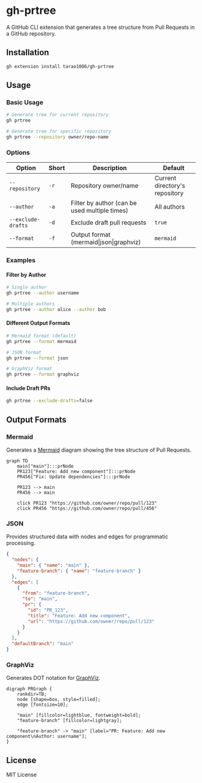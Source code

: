 # gh-prtree

A GitHub CLI extension that generates a tree structure from Pull Requests in a GitHub repository.

## Installation

```bash
gh extension install tarao1006/gh-prtree
```

## Usage

### Basic Usage

```bash
# Generate tree for current repository
gh prtree

# Generate tree for specific repository
gh prtree --repository owner/repo-name
```

### Options

| Option             | Short | Description                                   | Default                        |
| ------------------ | ----- | --------------------------------------------- | ------------------------------ |
| `--repository`     | `-r`  | Repository owner/name                         | Current directory's repository |
| `--author`         | `-a`  | Filter by author (can be used multiple times) | All authors                    |
| `--exclude-drafts` | `-d`  | Exclude draft pull requests                   | `true`                         |
| `--format`         | `-f`  | Output format (mermaid\|json\|graphviz)       | `mermaid`                      |

### Examples

#### Filter by Author

```bash
# Single author
gh prtree --author username

# Multiple authors
gh prtree --author alice --author bob
```

#### Different Output Formats

```bash
# Mermaid format (default)
gh prtree --format mermaid

# JSON format
gh prtree --format json

# GraphViz format
gh prtree --format graphviz
```

#### Include Draft PRs

```bash
gh prtree --exclude-drafts=false
```

## Output Formats

### Mermaid

Generates a [Mermaid](https://mermaid.js.org/) diagram showing the tree structure of Pull Requests.

```
graph TD
    main["main"]:::prNode
    PR123["Feature: Add new component"]:::prNode
    PR456["Fix: Update dependencies"]:::prNode

    PR123 --> main
    PR456 --> main

    click PR123 "https://github.com/owner/repo/pull/123"
    click PR456 "https://github.com/owner/repo/pull/456"
```

### JSON

Provides structured data with nodes and edges for programmatic processing.

```json
{
  "nodes": {
    "main": { "name": "main" },
    "feature-branch": { "name": "feature-branch" }
  },
  "edges": [
    {
      "from": "feature-branch",
      "to": "main",
      "pr": {
        "id": "PR_123",
        "title": "Feature: Add new component",
        "url": "https://github.com/owner/repo/pull/123"
      }
    }
  ],
  "defaultBranch": "main"
}
```

### GraphViz

Generates DOT notation for [GraphViz](https://graphviz.org/).

```
digraph PRGraph {
    rankdir=TB;
    node [shape=box, style=filled];
    edge [fontsize=10];

    "main" [fillcolor=lightblue, fontweight=bold];
    "feature-branch" [fillcolor=lightgray];

    "feature-branch" -> "main" [label="PR: Feature: Add new component\nAuthor: username"];
}
```

## License

MIT License
